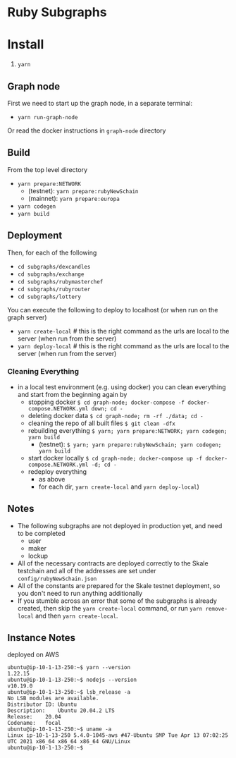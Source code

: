 # Ruby Subgraphs

# Install

1. `yarn`

## Graph node

First we need to start up the graph node, in a separate terminal:

- `yarn run-graph-node`

Or read the docker instructions in `graph-node` directory

## Build

From the top level directory

* `yarn prepare:NETWORK`
  * (testnet): `yarn prepare:rubyNewSchain`
  * (mainnet): `yarn prepare:europa`
* `yarn codegen`
* `yarn build`

## Deployment

Then, for each of the following

- `cd subgraphs/dexcandles`
- `cd subgraphs/exchange`
- `cd subgraphs/rubymasterchef`
- `cd subgraphs/rubyrouter`
- `cd subgraphs/lottery`

You can execute the following to deploy to localhost (or when run
on the graph server)

- `yarn create-local` # this is the right command as the urls are local to the server (when run from the server)
- `yarn deploy-local` # this is the right command as the urls are local to the server (when run from the server)

### Cleaning Everything

* in a local test environment (e.g. using docker) you can clean everything and start from
  the beginning again by
  * stopping docker `$ cd graph-node; docker-compose -f docker-compose.NETWORK.yml down; cd -`
  * deleting docker data `$ cd graph-node; rm -rf ./data; cd -`
  * cleaning the repo of all built files `$ git clean -dfx`
  * rebuilding everything `$ yarn; yarn prepare:NETWORK; yarn codegen; yarn build`
    * (testnet): `$ yarn; yarn prepare:rubyNewSchain; yarn codegen; yarn build`
  * start docker locally `$ cd graph-node; docker-compose up -f docker-compose.NETWORK.yml -d; cd -`
  * redeploy everything
    * as above
    * for each dir, `yarn create-local` and `yarn deploy-local`)

## Notes

- The following subgraphs are not deployed in production yet, and need to be completed
  - user
  - maker
  - lockup
- All of the necessary contracts are deployed correctly to the Skale testchain and all of the addresses are set under `config/rubyNewSchain.json`
- All of the constants are prepared for the Skale testnet deployment, so you don't need to run anything additionally
- If you stumble across an error that some of the subgraphs is already created, then skip the `yarn create-local` command, or run `yarn remove-local` and then `yarn create-local`.

## Instance Notes

deployed on AWS

```
ubuntu@ip-10-1-13-250:~$ yarn --version
1.22.15
ubuntu@ip-10-1-13-250:~$ nodejs --version
v10.19.0
ubuntu@ip-10-1-13-250:~$ lsb_release -a
No LSB modules are available.
Distributor ID:	Ubuntu
Description:	Ubuntu 20.04.2 LTS
Release:	20.04
Codename:	focal
ubuntu@ip-10-1-13-250:~$ uname -a
Linux ip-10-1-13-250 5.4.0-1045-aws #47-Ubuntu SMP Tue Apr 13 07:02:25 UTC 2021 x86_64 x86_64 x86_64 GNU/Linux
ubuntu@ip-10-1-13-250:~$ 
```
